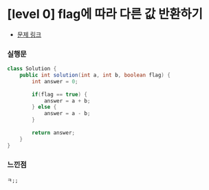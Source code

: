 # [level 0] flag에 따라 다른 값 반환하기

* [문제 링크](https://school.programmers.co.kr/learn/courses/30/lessons/181933)


### 실행문

```java
class Solution {
    public int solution(int a, int b, boolean flag) {
        int answer = 0;
        
        if(flag == true) {
            answer = a + b;
        } else {
            answer = a - b;
        }
        
        return answer;
    }
}
```


### 느낀점

```
ㅋ;;
``` 